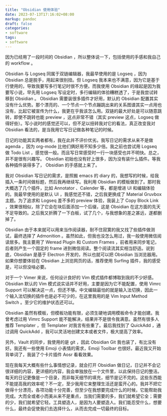 ```yaml
---
title: "Obsidian 使用体验"
date: 2023-07-13T17:16:02+08:00
markup: pandoc
draft: false
categories:
- software
tags:
- software
---
```


因为已经用了一段时间的 Obsidian ，所以整体说一下，包括使用的手感和我自己的 workflow 。

Obsidian 与 Logseq 同属于双链编辑器，我最早使用的是 Logseq ，因为 Obsidian 总是脱手，用起来很别扭。但 Logseq 我本来也不满意，因为它是基于行使用的，导致我要写多行笔记时很不方便。而我使用 Obsidian 的缘起是因为我要写小说，早先用 Logseq 写设定时，多行编辑的体验糟糕透了，于是我尝试转移到 Obsidian 。 Obsidian 需要装很多插件才好用，默认的 Obsidian 配置其实没有什么优势。那个漂亮的、一个节点一个节点蹦跳出来的关系图谱其实一点用也没有，比起它被宣传为什么，我更在乎我该怎么用。双链的最大好处是可以随意跳转，即使不跳转也能 preview ，这点非常不错（其实 preview 这点，Logseq 做得好些）。写小说时的感觉还可以，但不足以扭转我对它的看法，真正改变我对 Obsidian 看法的，是当我用它写日记做各种笔记的时候。

日记的功能其实两者都有，我在此并不评价优劣。我写日记的需求从来不是做 agenda ，因为 org-mode 比他们俩好用不知多少倍。我之前也尝试用 Logseq 做 Todo List ，感觉很一般。而且写日常感受时一行一块感受也并不明快。总之，并不是很有兴趣写。 Obsidian 初始也没有好上很多，因为没有装什么插件。等我各种插件装得多了， Obsidian 的手感就上来了。

我对 Obsidian 写日记的需求，是照搬 emacs 的 diary 的，我想写的时候，给我插入一条时间做标题，然后我再继续写。我利用 Obsidian 的模板做到了。那时我大概选了几个插件，比如 Annotator 、Calender 等，都是增进 UI 和编辑体验的。我最早使用的是默认 UI ，我感觉还不错，之后我更换成了 Material Gruvbox 主题。为了追求和 Logseq 差不多的 preview 体验，我装上了 Copy Block Link ，效果很相似，除了它会在块后面添加一个后缀，这是 Obsidian 在这方面的先天不足导致的。之后我又折腾了一下白板，试了几个，与我想象的差之甚远，遂都删掉了。

Obsidian 由于本来就可以用来当作阅读器，耐不住寂寞的我又找了些插件做测试，最终选择了 Admonition 。虽然如此，但我也没怎么用过，我一般使用微信阅读居多。我主要用了 Weread Plugin 和 Custom Frames ，前者用来同步笔记，后者则产生一个固定的 frame 进到微信阅读。整个阅读流其实相当舒适。说到底，Obsidian 是基于 Electron 开发的，所以也就可以把 Obsidian 当浏览器用。如果你想要体验在 Obsidian 上浏览网页的话，推荐使用 Surfing 插件，我的感受是，可以但没啥必要。

对于一个 Vimer 来说，任何设计良好的 Vim 模式插件都博取到我的不少好感。Obsidian 默认的 Vim 模式说实话并不好用，主要是因为它不能配置，使用 Vimrc Support 可以解决这一点，但还不够。中文编辑最怕的就是输入法切换，因此一个输入法切换的插件也是必不可少的，在这里我用的是 Vim Input Method Switch 。至少它的维护状态还可以。

Obsidian 虽然有模板，但模板功能有限，必须生硬地调用模板命令才能创建。我曾考虑过用 Vimrc Support 能不能解决，结果并不是很令我满意。虽然有很多人推荐 Templater ，但 Templater 对我言有些重了。最后我找到了 QuickAdd ，通过调用 QuickAdd ，我可以灵活地创建文本或者文件，极大提高了效率。

另外，Vault 的同步，我使用的是 git ，因此 Obsidian Git 我也装了，有比没有好。我还有一些使用 Emoji 小表情的需求，Emoji Toolbar 也很好。最近我又开始背单词了，我装了个卡片插件 Aosr 看看效果。

现在我每天大概有些什么事情想记录，就会打开 Obsidian 做日记，日记并不会记很详细的内容，更详细的内容，我会单独放在一个文件里，以此保持日记的整洁。每天的日记更像是一个目录，而非每天细节的填充，细节是记不完的。这些东西能不能提高我的效率呢？不一定，至少我用它来整理生活还是蛮开心的。我并不把它做得十分漂亮，各项功能十分完善，但至少在我想要完成什么的时候，它能帮助我完成。大而全或者小而美从来不是重点，当我们需要的多，我们就希望它全；需要的少，我们就希望它轻。工具塑造人，是因为人要塑造人。我们能忍受什么，想要什么，最终会促使我们去选择什么，从而去完成一切最终的目标。
